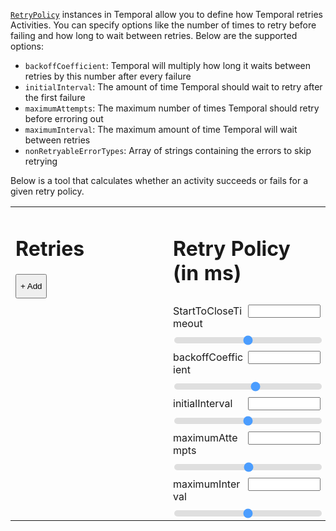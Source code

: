 [`RetryPolicy`](https://typescript.temporal.io/api/classes/proto.coresdk.common.retrypolicy/) instances in Temporal allow you to define how Temporal retries Activities.
You can specify options like the number of times to retry before failing and how long to wait between retries.
Below are the supported options:

- `backoffCoefficient`: Temporal will multiply how long it waits between retries by this number after every failure
- `initialInterval`: The amount of time Temporal should wait to retry after the first failure
- `maximumAttempts`: The maximum number of times Temporal should retry before erroring out
- `maximumInterval`: The maximum amount of time Temporal will wait between retries
- `nonRetryableErrorTypes`: Array of strings containing the errors to skip retrying

Below is a tool that calculates whether an activity succeeds or fails for a given retry policy.

<style>
  table {
    border: 0;
    width: 100%;
  }

  .retry-container {
    vertical-align: top;
    width: 50%;
  }
  .add-button {
    padding-top: 10px;
    padding-bottom: 10px;
  }
  .retry-policy-container {
    vertical-align: top;
    width: 50%;
  }

  .label-container {
    padding-bottom: 10px;
    padding-top: 10px;
  }

  .label-container label {
    float: left;
    max-width: 49%;
  }

  .label-container input {
    float: right;
    max-width: 49%;
  }

  .label-container::after {
    content: "";
    clear: both;
    display: table;
  }

  .slider, .runtime-slider {
    -webkit-appearance: none;  /* Override default CSS styles */
    appearance: none;
    width: 100%; /* Full-width */
    height: 10px; /* Specified height */
    background: #d3d3d3; /* Grey background */
    outline: none; /* Remove outline */
    opacity: 0.7; /* Set transparency (for mouse-over effects on hover) */
    -webkit-transition: .2s; /* 0.2 seconds transition on hover */
    transition: opacity .2s;
    border-radius: 5px;
  }

  .runtime-slider {
    margin-top: 15px;
    margin-bottom: 15px;
    width: 75%;
  }

  .slider::-webkit-slider-thumb, .runtime-slider::-webkit-slider-thumb {
    height: 25px;
    width: 25px;
  }

  .slider::-moz-range-thumb, .runtime-slider::-moz-range-thumb {
    height: 25px;
    width: 25px;
  }
  .result {
    padding: 5px;
    margin:auto;
    width: 100%;
    text-align:center;
    border-radius: 4px;
    margin-top: 25px;
  }
  .success {
    background-color: #D4EDDC;
  }
  .fail {
    background-color: #f8d7da;
  }
</style>
<table>
  <tr>
    <td class="retry-container">
      <div class="retries-list">
        <h1>Retries</h1>
      </div>
      <button class="add-button" onclick="addRetry(true, 1)">+ Add</button>
    </td>
    <td class="retry-policy-container">
      <h1>Retry Policy (in ms)</h1>
      <div class="label-container">
        <label>StartToCloseTimeout</label>
        <input class="label-container-item" id="startToCloseTimeout-input" type="number">
      </div>
      <input type="range" class="slider" id="startToCloseTimeout-slider" min="0" max="100000">
      <div class="label-container">
        <label>backoffCoefficient</label>
        <input class="label-container-item" id="backoffCoefficient-input" type="number">
      </div>
      <input type="range" class="slider" id="backoffCoefficient-slider" min="1" max="10">
      <div class="label-container">
        <label>initialInterval</label>
        <input class="label-container-item" id="initialInterval-input" type="number">
      </div>
      <input type="range" class="slider" id="initialInterval-slider" min="1" max="10000">
      <div class="label-container">
        <label>maximumAttempts</label>
        <input class="label-container-item" id="maximumAttempts-input" type="number">
      </div>
      <input type="range" class="slider" id="maximumAttempts-slider" min="1" max="100">
      <div class="label-container">
        <label>maximumInterval</label>
        <input class="label-container-item" id="maximumInterval-input" type="number">
      </div>
      <input type="range" class="slider" id="maximumInterval-slider" min="1" max="100000">
    </td>
  </tr>
</table>
<div class="result">
</div>
<div class="retry" style="display: none">
  <select value="succeeds">
    <option value="fails">Fails after</option>
    <option value="succeeds">Succeeds after</option>
  </select>
  <input type="number" value="1" />
  ms
  <button class="remove">&times;</button>
  <input type="range" class="runtime-slider"/>
</div>
<script>
  const retryTemplate = document.querySelector('.retry');
  let numRetries = 0;
  function addRetry(success, runtimeMS) {
    const el = retryTemplate.cloneNode(true);
    if (state.retries.length > 0) {
      state.retries[state.retries.length - 1].success = false;
      state.retries[state.retries.length - 1].select.disabled = true;
      state.retries[state.retries.length - 1].select.value = 'fails';
    }
    const retry = { success, runtimeMS, el };
    state.retries.push(retry);
    const select = el.querySelector('select');
    retry.select = select;
    select.value = success ? 'succeeds' : 'fails';
    const input = el.querySelector('input[type="number"]');
    const slider = el.querySelector('input[type="range"]');
    el.querySelector('.remove').addEventListener('click', () => removeRetry());
    input.value = runtimeMS;
    slider.value = input.value;
    input.addEventListener('change', function() {
      const val = input.value;
      if (!isNaN(val)) {
        slider.value = val;
        retry.runtimeMS = +val;
        rerenderResult();
      }
    });
    slider.addEventListener('change', function() {
      const val = slider.value;
      input.value = val;
      retry.runtimeMS = +val;
      rerenderResult();
    });
    select.addEventListener('change', function() {
      retry.success = select.value === 'succeeds';
      rerenderResult();
    });
    document.querySelector('.retries-list').appendChild(el);
    el.style.display = 'block';
    rerenderResult();
  }
  function removeRetry() {
    if (state.retries.length > 0) {
      const lastRetry = state.retries[state.retries.length - 1];
      document.querySelector('.retries-list').removeChild(lastRetry.el);
      state.retries.pop();
      state.retries[state.retries.length - 1].select.disabled = false;
      rerenderResult();
    }
  }
  function reflectChange(slider, newValue) {
    slider.value = newValue;
  }
  const sliderProps = [
    'startToCloseTimeout',
    'backoffCoefficient',
    'initialInterval',
    'maximumAttempts',
    'maximumInterval'
  ];
  const state = {
    retries: [],
    startToCloseTimeout: 10000,
    backoffCoefficient: 2,
    initialInterval: 100,
    maximumAttempts: 5,
    maximumInterval: 100000
  };
  sliderProps.forEach(prop => {
    const input = document.querySelector(`#${prop}-input`);
    const slider = document.querySelector(`#${prop}-slider`);
    slider.value = state[prop];
    input.value = state[prop];
    input.addEventListener('change', function() {
      const val = input.value;
      if (!isNaN(val)) {
        slider.value = +val;
        state[prop] = +val;
        rerenderResult();
      }
    });
    slider.addEventListener('change', () => {
      input.value = +slider.value;
      state[prop] = +slider.value;
      rerenderResult();
    });
  });
  addRetry(true, 1);
  function rerenderResult() {
    if (state.retries.length === 0) {
      document.querySelector('.result').innerHTML = '';
    }
    const res = calculateResult();
    if (res.success) {
      document.querySelector('.result').innerHTML = `<h2>Success after ${res.runtimeMS} ms</h2>`;
      document.querySelector('.result').classList.add('success');
      document.querySelector('.result').classList.remove('fail');
      console.log('Hey')
    } else {
      document.querySelector('.result').innerHTML = `<h2>Error after ${res.runtimeMS} ms: ${res.reason}</h2>`;
      document.querySelector('.result').classList.remove('success');
      document.querySelector('.result').classList.add('fail');
    }
  }
  function calculateResult() {
    let runtimeMS = 0;
    let retryIntervalMS = state.initialInterval;
    const {
      startToCloseTimeout,
      maximumInterval,
      maximumAttempts,
      backoffCoefficient
    } = state;
    for (let i = 0; i < state.retries.length; ++i) {
      if (i >= maximumAttempts) {
        return {
          success: false,
          runtimeMS,
          reason: 'maximumAttempts'
        }
      }
      runtimeMS = Math.min(runtimeMS + state.retries[i].runtimeMS, startToCloseTimeout);
      if (!state.retries[i].success) {
        runtimeMS = Math.min(runtimeMS + retryIntervalMS, startToCloseTimeout);
      }
      retryIntervalMS = Math.min(retryIntervalMS * backoffCoefficient, maximumInterval);
      if (runtimeMS >= startToCloseTimeout) {
        return {
          success: false,
          runtimeMS,
          reason: 'startToCloseTimeout'
        };
      }
    }
    if (!state.retries[state.retries.length - 1].success) {
      return {
        success: false,
        runtimeMS,
        reason: 'All retries failed'
      };
    }
    return {
      success: true,
      runtimeMS
    };
  }
</script>
